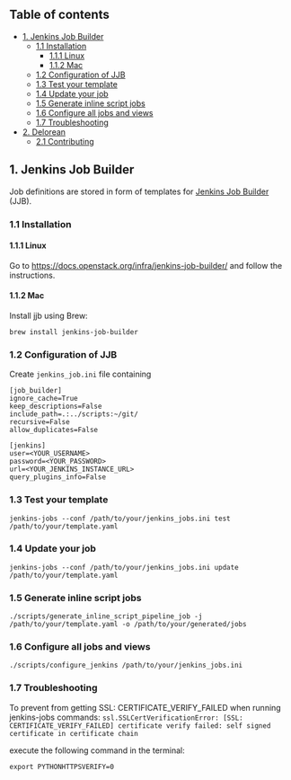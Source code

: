 ## Table of contents
- [1. Jenkins Job Builder](#1-jenkins-job-builder)
  - [1.1 Installation](#11-installation)
    - [1.1.1 Linux](#111-linux)
    - [1.1.2 Mac](#112-mac)
  - [1.2 Configuration of JJB](#12-configuration-of-jjb)
  - [1.3 Test your template](#13-test-your-template)
  - [1.4 Update your job](#14-update-your-job)
  - [1.5 Generate inline script jobs](#15-generate-inline-script-jobs)
  - [1.6 Configure all jobs and views](#16-configure-all-jobs-and-views)
  - [1.7 Troubleshooting](#17-troubleshooting)
- [2. Delorean](#2-delorean)
  - [2.1 Contributing](#21-contributing)

## 1. Jenkins Job Builder
Job definitions are stored in form of templates for [Jenkins Job Builder](https://docs.openstack.org/infra/jenkins-job-builder/) (JJB). 

### 1.1 Installation

#### 1.1.1 Linux
Go to https://docs.openstack.org/infra/jenkins-job-builder/ and follow the instructions.

#### 1.1.2 Mac
Install jjb using Brew:

`brew install jenkins-job-builder`

### 1.2 Configuration of JJB
Create `jenkins_job.ini` file containing
```
[job_builder]
ignore_cache=True
keep_descriptions=False
include_path=.:../scripts:~/git/
recursive=False
allow_duplicates=False

[jenkins]
user=<YOUR_USERNAME>
password=<YOUR_PASSWORD>
url=<YOUR_JENKINS_INSTANCE_URL>
query_plugins_info=False
```

### 1.3 Test your template
```
jenkins-jobs --conf /path/to/your/jenkins_jobs.ini test /path/to/your/template.yaml
```

### 1.4 Update your job
```
jenkins-jobs --conf /path/to/your/jenkins_jobs.ini update /path/to/your/template.yaml
```

### 1.5 Generate inline script jobs
```
./scripts/generate_inline_script_pipeline_job -j /path/to/your/template.yaml -o /path/to/your/generated/jobs
```

### 1.6 Configure all jobs and views
```
./scripts/configure_jenkins /path/to/your/jenkins_jobs.ini
```

### 1.7 Troubleshooting
To prevent from getting SSL: CERTIFICATE_VERIFY_FAILED when running jenkins-jobs commands:
`ssl.SSLCertVerificationError: [SSL: CERTIFICATE_VERIFY_FAILED] certificate verify failed: self signed certificate in certificate chain`

execute the following command in the terminal:

```
export PYTHONHTTPSVERIFY=0
```